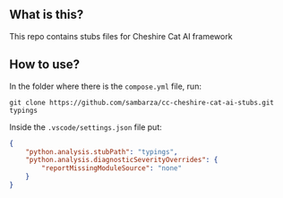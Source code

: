 ## What is this?
This repo contains stubs files for Cheshire Cat AI framework

## How to use?
In the folder where there is the `compose.yml` file, run:
```shell
git clone https://github.com/sambarza/cc-cheshire-cat-ai-stubs.git typings
``` 

Inside the `.vscode/settings.json` file put:
``` json
{
    "python.analysis.stubPath": "typings",
    "python.analysis.diagnosticSeverityOverrides": {
        "reportMissingModuleSource": "none"
    }
}
```
